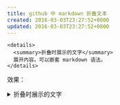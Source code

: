 ```yaml
---
title: github 中 markdown 折叠文本
created: 2016-03-03T23:27:52+0800
updated: 2016-03-03T23:27:52+0800
---
```



```
<details>
  <summary>折叠时展示的文字</summary>
  展开内容。可以嵌套 markdown 语法。
</details>
```

效果：

<details>
  <summary>折叠时展示的文字</summary>
  展开内容。可以嵌套 markdown 语法。
</details>
